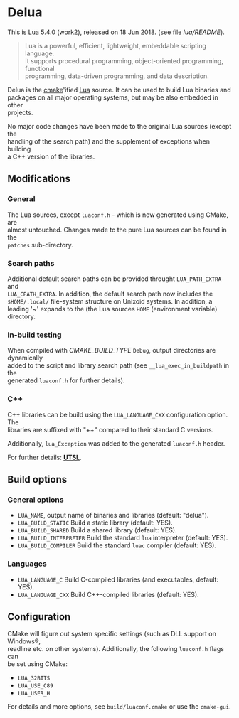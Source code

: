 # Delua

This is Lua 5.4.0 (work2), released on 18 Jun 2018. (see file *lua/README*).

> Lua is a powerful, efficient, lightweight, embeddable scripting language.  
> It supports procedural programming, object-oriented programming, functional  
> programming, data-driven programming, and data description.

Delua is the [cmake](https://cmake.org/)'ified [Lua](http://www.lua.org) source. 
It can be used to build  Lua binaries and  
packages on all major operating systems, but may be also embedded in other  
projects.

No major code changes have been made to the original Lua sources (except the  
handling of the search path) and the supplement of exceptions when building  
a C++ version of the libraries.

## Modifications

### General

The Lua sources, except `luaconf.h` - which is now generated using CMake, are  
almost untouched. Changes made to the pure Lua sources can be found in the  
`patches` sub-directory.

### Search paths

Additional default search paths can be provided throught `LUA_PATH_EXTRA` and  
`LUA_CPATH_EXTRA`. In addition, the default search path now includes the  
`$HOME/.local/` file-system structure on Unixoid systems. In addition, a
leading '~' expands to the  (the Lua sources `HOME` (environment variable) 
directory.

### In-build testing

When compiled with *CMAKE_BUILD_TYPE* `Debug`, output directories are dynamically  
added to the script and library search path (see `__lua_exec_in_buildpath` in the  
generated `luaconf.h` for further details).

### C++

C++ libraries can be build using the `LUA_LANGUAGE_CXX` configuration option. The  
libraries are suffixed with "++" compared to their standard C versions. 

Additionally, `lua_Exception` was added to the generated `luaconf.h` header.

For further details: [**UTSL**](https://www.urbandictionary.com/define.php?term=UTSL).

## Build options

### General options

*    `LUA_NAME`, output name of binaries and libraries (default: "delua").
*    `LUA_BUILD_STATIC` Build a static library (default: YES).
*    `LUA_BUILD_SHARED` Build a shared library (default: YES).
*    `LUA_BUILD_INTERPRETER` Build the standard ``lua`` interpreter (default: YES).
*    `LUA_BUILD_COMPILER` Build the standard ``luac`` compiler (default: YES).

### Languages

*    `LUA_LANGUAGE_C` Build C-compiled libraries (and executables, default: YES).
*    `LUA_LANGUAGE_CXX` Build C++-compiled libraries (default: YES).

## Configuration

CMake will figure out system specific settings (such as DLL support on Windows®,  
readline etc. on other systems). Additionally, the following `luaconf.h` flags can  
be set using CMake:

* `LUA_32BITS`
* `LUA_USE_C89`
* `LUA_USER_H`

For details and more options, see `build/luaconf.cmake` or use the `cmake-gui`.

